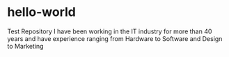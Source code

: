 # hello-world
Test Repository
I have been working in the IT industry for more than 40 years and have 
experience ranging from Hardware to Software and Design to Marketing
